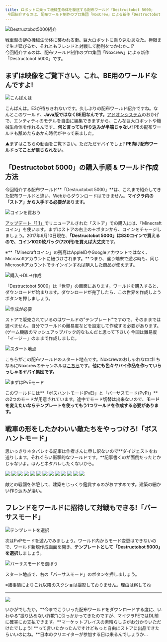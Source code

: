 ```yaml
---
title: ロボットに乗って機械生命体を駆逐する配布ワールド「Destructobot 5000」
 今回紹介するのは、配布ワールド制作のプロ集団「NoxCrew」による新作「Destructobot 5000」です。
---
```


![Destructobot5000紹介](https://cdn-ak.f.st-hatena.com/images/fotolife/s/sasigume/20210208/20210208122637.png)

戦車型の謎の機械生命体に襲われる街。巨大ロボットに乗り込むあなた。極限まで生き延びるか、それともフレンドと対戦して勝利をつかむか…!?  
今回紹介するのは、配布ワールド制作のプロ集団「Noxcrew」による新作「Destructobot 5000」です。

## まずは映像をご覧下さい。これ、BE用のワールドなんですよ!

![こんばんは](https://cdn-ak.f.st-hatena.com/images/fotolife/s/sasigume/20210208/20210208113240.png)

こんばんは。E3が待ちきれないです。久しぶりの配布ワールド紹介ですね。なんとこのワールド、**Java版ではなくBE用なんです。**[アドオンシステム](https://www.napoan.com/addon-qanda-matome/)のおかげで、エンティティのモデルを自由に編集できますから、こんな巨大ロボットや機械生命体を作れるんです… **何と言っても作り込みが半端じゃない!** PEの配布ワールドも舐めたらあかん時代がやって来ました。

▲まずはこちらの動画をご覧下さい。ただただヤバイでしょ? **PE向け配布ワールドってことが信じられない。**

## 「Destructobot 5000」の購入手順 & ワールド作成方法

今回紹介する配布ワールド**「Destructobot 5000」**は、これまで紹介してきた配布ワールドと違い、Webからダウンロードはできません。**マイクラ内の「ストア」から入手する必要があります。**

![コインを買おう](https://cdn-ak.f.st-hatena.com/images/fotolife/s/sasigume/20210208/20210208103755.png)

[アップデート「1.1」](https://www.napoan.com/pe-update-11/)でリニューアルされた「ストア」での購入には、「Minecraftコイン」を使います。まずはストアの右上の＋ボタンから、コインをチャージしましょう。2017年6月10日現在、**「Destructobot 5000」は830コインで買えるので、コイン1020枚パック(720円)を買えば大丈夫**です。

※**「Minecraftコイン」の残高はAppleIDやGoogleアカウントではなく、Microsoftアカウントに紐づけされます。**つまり、違う端末で遊ぶ時も、同じMicrosoftアカウントでサインインすれば購入した商品が使えます。

![購入→DL→作成](https://cdn-ak.f.st-hatena.com/images/fotolife/s/sasigume/20210208/20210208123645.png)

「Destructobot 5000」は「世界」の画面にあります。ワールドを購入すると、ダウンロードが始まります。ダウンロードが完了したら、この世界を作成しようボタンを押しましょう。

![作成が必要](https://cdn-ak.f.st-hatena.com/images/fotolife/s/sasigume/20210208/20210208121825.png)

ストアで販売されているのはワールドの”テンプレート”ですので、そのままでは遊べません。自分でワールドの難易度などを設定して作成する必要があります。(ゲーム機版のマッシュアップパック的なもんだと思って下さい) 今回は難易度「イージー」のままで作成しました。

![スタート地点](https://cdn-ak.f.st-hatena.com/images/fotolife/s/sasigume/20210208/20210208113222.png)

こちらがこの配布ワールドのスタート地点です。Noxcrewのおしゃれなロゴ! ちなみにNoxcrewのチャンネルは[こちら](https://www.youtube.com/channel/UC2o-IioLi5ijTLqwiqC8tdQ)です。**他にも色々ヤバイ作品を作っていらっしゃるヤバイ集団です。**

![まずはPvEモード](https://cdn-ak.f.st-hatena.com/images/fotolife/s/sasigume/20210208/20210208110003.png)

このワールドには**「ボスハントモード(PvE)」と「バーサスモード(PvP)」**の2つのモードが用意されています。途中でモード切替は出来ないので、**モードを変えたいならテンプレートを使ってもう1つワールドを作成する必要があります。**

## 戦車の形をしたかわいい敵たちをやっつけろ!「ボスハントモード」

思いっきりネタバレする記事は作者さんに申し訳ないので**ダイジェストをお送りします。それぐらい衝撃的なワールドです。**記事書くのが面倒だったとかじゃないよ。ほんとネタバレしたくないから。

![](https://cdn-ak.f.st-hatena.com/images/fotolife/s/sasigume/20210208/20210208113227.png) ![](https://cdn-ak.f.st-hatena.com/images/fotolife/s/sasigume/20210208/20210208113231.png) ![](https://cdn-ak.f.st-hatena.com/images/fotolife/s/sasigume/20210208/20210208113237.png) ![](https://cdn-ak.f.st-hatena.com/images/fotolife/s/sasigume/20210208/20210208113245.png) ![](https://cdn-ak.f.st-hatena.com/images/fotolife/s/sasigume/20210208/20210208113249.png) ![](https://cdn-ak.f.st-hatena.com/images/fotolife/s/sasigume/20210208/20210208113253.png) ![](https://cdn-ak.f.st-hatena.com/images/fotolife/s/sasigume/20210208/20210208113257.png) ![](https://cdn-ak.f.st-hatena.com/images/fotolife/s/sasigume/20210208/20210208113301.png) ![](https://cdn-ak.f.st-hatena.com/images/fotolife/s/sasigume/20210208/20210208113310.png) ![](https://cdn-ak.f.st-hatena.com/images/fotolife/s/sasigume/20210208/20210208113315.png) ![](https://cdn-ak.f.st-hatena.com/images/fotolife/s/sasigume/20210208/20210208113322.png) ![](https://cdn-ak.f.st-hatena.com/images/fotolife/s/sasigume/20210208/20210208113306.png) ![](https://cdn-ak.f.st-hatena.com/images/fotolife/s/sasigume/20210208/20210208113326.png)

敵との戦闘を休憩して、建築をじっくり鑑賞するのがおすすめです。建築の細かい作り込みが凄い。

## フレンドをワールドに招待して対戦もできる!「バーサスモード」

![テンプレートを選択](https://cdn-ak.f.st-hatena.com/images/fotolife/s/sasigume/20210208/20210208123008.png)

次はPvPモードを遊んでみましょう。ワールド内からモード変更はできないので、ワールド新規作成画面を開き、**テンプレートとして「Destructobot 5000」を選択**しましょう。

![バーサスモードを選ぼう](https://cdn-ak.f.st-hatena.com/images/fotolife/s/sasigume/20210208/20210208113329.png)

スタート地点で、右の「バーサスモード」のボタンを押しましょう。

※諸事情によりこれ以降のスクショは撮影しておりません。理由は察してね

---

![](https://cdn-ak.f.st-hatena.com/images/fotolife/s/sasigume/20210208/20210208113319.png)

いかがでしたか。**今までこういった配布ワールドをダウンロードする度に、いわゆる”振り込めない詐欺”に引っかかってきたのですが、マイクラPEではDL前に確実にお支払できます。**マーケットプレイスの素晴らしさがお分かりいただけたでしょう! **って言いたかったんですけどもっと自由にストアに出品できたらいいのにね。**日本のクリエイターが参加する日は来るんでしょうか…
